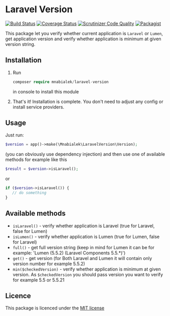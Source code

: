 # Laravel Version

[![Build Status](https://travis-ci.org/mnabialek/laravel-version.svg?branch=master)](https://travis-ci.org/mnabialek/laravel-version)
[![Coverage Status](https://coveralls.io/repos/github/mnabialek/laravel-version/badge.svg)](https://coveralls.io/github/mnabialek/laravel-version)
[![Scrutinizer Code Quality](https://scrutinizer-ci.com/g/mnabialek/laravel-version/badges/quality-score.png?b=master)](https://scrutinizer-ci.com/g/mnabialek/laravel-version/)
[![Packagist](https://img.shields.io/packagist/dt/mnabialek/laravel-version.svg)](https://packagist.org/packages/mnabialek/laravel-version)

This package let you verify whether current application is `Laravel` or `Lumen`, get application version and verify whether application is minimum at given version string.

## Installation

1. Run
   ```php   
   composer require mnabialek/laravel-version
   ```     
   in console to install this module
   
2. That's it! Installation is complete. You don't need to adjust any config or install service providers.

## Usage

Just run:

```php
$version = app()->make(\Mnabialek\LaravelVersion\Version);
```

(you can obviously use dependency injection) and then use one of available methods for example like this

```php
$result = $version->isLaravel();
```

or

```php
if ($version->isLaravel()) {
   // do something
}

```

## Available methods
 
* `isLaravel()` - verify whether application is Laravel (true for Laravel, false for Lumen) 
* `isLumen()` - verify whether application is Lumen (true for Lumen, false for Laravel)
* `full()` - get full version string (keep in mind for Lumen it can be for example: 'Lumen (5.5.2) (Laravel Components 5.5.*)') 
* `get()` - get version (for Both Laravel and Lumen it will contain only version number for example
 5.5.2)
 * `min($checkedVersion)` - verify whether application is minimum at given version. As 
 `$checkedVersion` you should pass version you want to verify for example 5.5 or 5.5.21

## Licence

This package is licenced under the [MIT license](https://github.com/mnabialek/laravel-version/blob/master/LICENSE)
